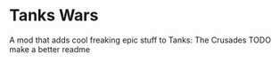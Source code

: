# Tanks Wars
A mod that adds cool freaking epic stuff to Tanks: The Crusades TODO make a better readme